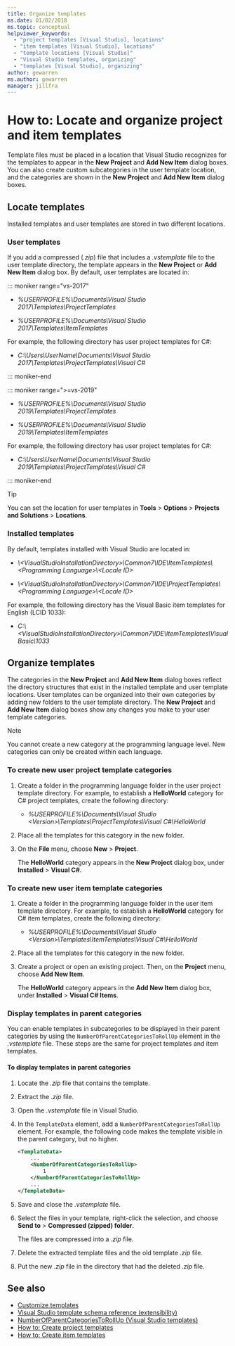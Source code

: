 ```yaml
---
title: Organize templates
ms.date: 01/02/2018
ms.topic: conceptual
helpviewer_keywords:
  - "project templates [Visual Studio], locations"
  - "item templates [Visual Studio], locations"
  - "template locations [Visual Studio]"
  - "Visual Studio templates, organizing"
  - "templates [Visual Studio], organizing"
author: gewarren
ms.author: gewarren
manager: jillfra
---
```

# How to: Locate and organize project and item templates

Template files must be placed in a location that Visual Studio recognizes for the templates to appear in the **New Project** and **Add New Item** dialog boxes. You can also create custom subcategories in the user template location, and the categories are shown in the **New Project** and **Add New Item** dialog boxes.

## Locate templates

Installed templates and user templates are stored in two different locations.

### User templates

If you add a compressed (*.zip*) file that includes a *.vstemplate* file to the user template directory, the template appears in the **New Project** or **Add New Item** dialog box. By default, user templates are located in:

::: moniker range="vs-2017"

- *%USERPROFILE%\Documents\Visual Studio 2017\Templates\ProjectTemplates*

- *%USERPROFILE%\Documents\Visual Studio 2017\Templates\ItemTemplates*

For example, the following directory has user project templates for C#:

- *C:\Users\UserName\Documents\Visual Studio 2017\Templates\ProjectTemplates\Visual C#*

::: moniker-end

::: moniker range=">=vs-2019"

- *%USERPROFILE%\Documents\Visual Studio 2019\Templates\ProjectTemplates*

- *%USERPROFILE%\Documents\Visual Studio 2019\Templates\ItemTemplates*

For example, the following directory has user project templates for C#:

- *C:\Users\UserName\Documents\Visual Studio 2019\Templates\ProjectTemplates\Visual C#*

::: moniker-end

> [!TIP]
> You can set the location for user templates in **Tools** > **Options** > **Projects and Solutions** > **Locations**.

### Installed templates

By default, templates installed with Visual Studio are located in:

- *\\<VisualStudioInstallationDirectory\>\Common7\IDE\ItemTemplates\\<Programming Language\>\\<Locale ID\>*

- *\\<VisualStudioInstallationDirectory\>\Common7\IDE\ProjectTemplates\\<Programming Language\>\\<Locale ID\>*

For example, the following directory has the Visual Basic item templates for English (LCID 1033):

- *C:\\<VisualStudioInstallationDirectory\>\Common7\IDE\ItemTemplates\VisualBasic\1033*

## Organize templates

The categories in the **New Project** and **Add New Item** dialog boxes reflect the directory structures that exist in the installed template and user template locations. User templates can be organized into their own categories by adding new folders to the user template directory. The **New Project** and **Add New Item** dialog boxes show any changes you make to your user template categories.

> [!NOTE]
> You cannot create a new category at the programming language level. New categories can only be created within each language.

### To create new user project template categories

1. Create a folder in the programming language folder in the user project template directory. For example, to establish a **HelloWorld** category for C# project templates, create the following directory:

    - *\%USERPROFILE%\Documents\Visual Studio \<Version\>\Templates\ProjectTemplates\Visual C#\HelloWorld*

1. Place all the templates for this category in the new folder.

1. On the **File** menu, choose **New** > **Project**.

   The **HelloWorld** category appears in the **New Project** dialog box, under **Installed** > **Visual C#**.

### To create new user item template categories

1. Create a folder in the programming language folder in the user item template directory. For example, to establish a **HelloWorld** category for C# item templates, create the following directory:

    - *\%USERPROFILE%\Documents\Visual Studio \<Version\>\Templates\ItemTemplates\Visual C#\HelloWorld*

1. Place all the templates for this category in the new folder.

1. Create a project or open an existing project. Then, on the **Project** menu, choose **Add New Item**.

   The **HelloWorld** category appears in the **Add New Item** dialog box, under **Installed** > **Visual C# Items**.

### Display templates in parent categories

You can enable templates in subcategories to be displayed in their parent categories by using the `NumberOfParentCategoriesToRollUp` element in the *.vstemplate* file. These steps are the same for project templates and item templates.

#### To display templates in parent categories

1. Locate the *.zip* file that contains the template.

1. Extract the *.zip* file.

1. Open the *.vstemplate* file in Visual Studio.

1. In the `TemplateData` element, add a `NumberOfParentCategoriesToRollUp` element. For example, the following code makes the template visible in the parent category, but no higher.

    ```xml
    <TemplateData>
        ...
        <NumberOfParentCategoriesToRollUp>
            1
        </NumberOfParentCategoriesToRollUp>
        ...
    </TemplateData>
    ```

1. Save and close the *.vstemplate* file.

1. Select the files in your template, right-click the selection, and choose **Send to** > **Compressed (zipped) folder**.

   The files are compressed into a *.zip* file.

1. Delete the extracted template files and the old template *.zip* file.

1. Put the new *.zip* file in the directory that had the deleted *.zip* file.

## See also

- [Customize templates](../ide/customizing-project-and-item-templates.md)
- [Visual Studio template schema reference (extensibility)](../extensibility/visual-studio-template-schema-reference.md)
- [NumberOfParentCategoriesToRollUp (Visual Studio templates)](../extensibility/numberofparentcategoriestorollup-visual-studio-templates.md)
- [How to: Create project templates](../ide/how-to-create-project-templates.md)
- [How to: Create item templates](../ide/how-to-create-item-templates.md)